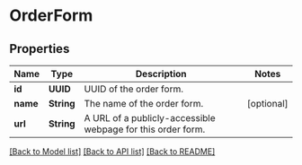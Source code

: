 # OrderForm

## Properties
Name | Type | Description | Notes
------------ | ------------- | ------------- | -------------
**id** | **UUID** | UUID of the order form. | 
**name** | **String** | The name of the order form. | [optional] 
**url** | **String** | A URL of a publicly-accessible webpage for this order form. | 

[[Back to Model list]](../README.md#documentation-for-models) [[Back to API list]](../README.md#documentation-for-api-endpoints) [[Back to README]](../README.md)


